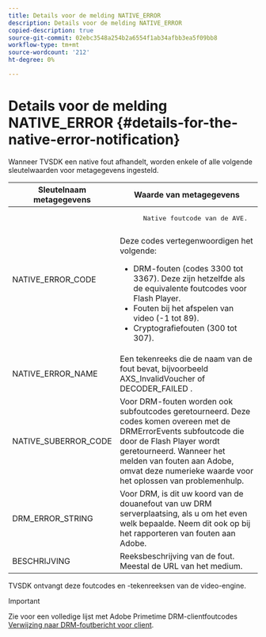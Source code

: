 ```yaml
---
title: Details voor de melding NATIVE_ERROR
description: Details voor de melding NATIVE_ERROR
copied-description: true
source-git-commit: 02ebc3548a254b2a6554f1ab34afbb3ea5f09bb8
workflow-type: tm+mt
source-wordcount: '212'
ht-degree: 0%

---
```


# Details voor de melding NATIVE_ERROR {#details-for-the-native-error-notification}

Wanneer TVSDK een native fout afhandelt, worden enkele of alle volgende sleutelwaarden voor metagegevens ingesteld.

<table id="table_86A21619515B435DBB65DC4DFBB64B29"> 
 <thead> 
  <tr> 
   <th colname="col1" class="entry"> Sleutelnaam metagegevens </th> 
   <th colname="col2" class="entry"> Waarde van metagegevens </th> 
  </tr> 
 </thead>
 <tbody> 
  <tr> 
   <td colname="col1"> <span class="codeph"> NATIVE_ERROR_CODE </span> </td> 
   <td colname="col2"> 
    <pre>
      Native foutcode van de AVE. 
    </pre> Deze codes vertegenwoordigen het volgende: 
    <ul id="ul_330C626DE27B45A09E8851CC24768A07"> 
     <li id="li_0845A9BBB55545BDB49BD4F4802C0E54">DRM-fouten (codes 3300 tot 3367). Deze zijn hetzelfde als de equivalente foutcodes voor Flash Player. </li> 
     <li id="li_98A571480C154CF0AE1DC101FF0834C4">Fouten bij het afspelen van video (-1 tot 89). </li> 
     <li id="li_D7C19955DEF94DA88B822C8C57D6D2F4">Cryptografiefouten (300 tot 307). </li> 
    </ul> </td> 
  </tr> 
  <tr> 
   <td colname="col1"> <span class="codeph"> NATIVE_ERROR_NAME </span> </td> 
   <td colname="col2"> Een tekenreeks die de naam van de fout bevat, bijvoorbeeld <span class="codeph"> AXS_InvalidVoucher </span> of <span class="codeph"> DECODER_FAILED </span>. </td> 
  </tr> 
  <tr> 
   <td colname="col1"> <span class="codeph"> NATIVE_SUBERROR_CODE </span> </td> 
   <td colname="col2"> Voor DRM-fouten worden ook subfoutcodes geretourneerd. Deze codes komen overeen met de <span class="codeph"> DRMErrorEvents </span> subfoutcode die door de Flash Player wordt geretourneerd. Wanneer het melden van fouten aan Adobe, omvat deze numerieke waarde voor het oplossen van problemenhulp. </td> 
  </tr> 
  <tr> 
   <td colname="col1"> <span class="codeph"> DRM_ERROR_STRING </span> </td> 
   <td colname="col2"> Voor DRM, is dit uw koord van de douanefout van uw DRM serverplaatsing, als u om het even welk bepaalde. Neem dit ook op bij het rapporteren van fouten aan Adobe. </td> 
  </tr> 
  <tr> 
   <td colname="col1"> <span class="codeph"> BESCHRIJVING </span> </td> 
   <td colname="col2"> Reeksbeschrijving van de fout. Meestal de URL van het medium. </td> 
  </tr> 
 </tbody> 
</table>

TVSDK ontvangt deze foutcodes en -tekenreeksen van de video-engine.

>[!IMPORTANT]
>
>Zie voor een volledige lijst met Adobe Primetime DRM-clientfoutcodes [Verwijzing naar DRM-foutbericht voor client](https://helpx.adobe.com/content/dam/help/en/primetime/drm/drm_client_error_message_reference.pdf).
